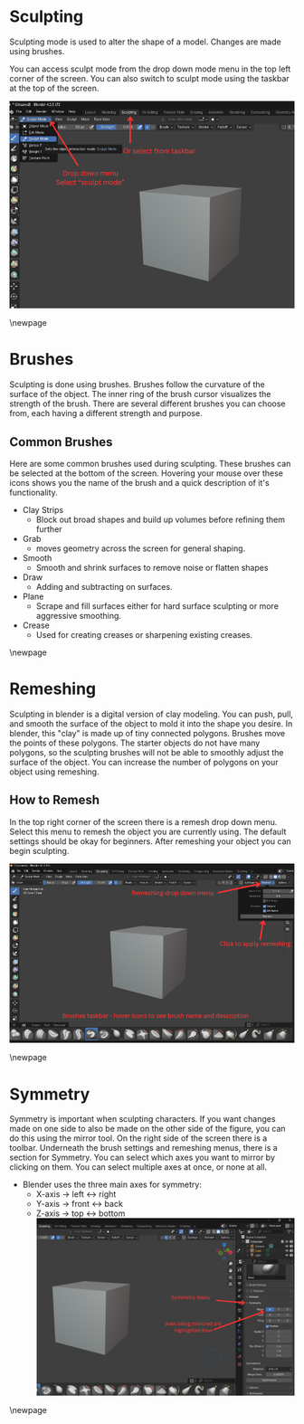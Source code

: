 # Sculpting
Sculpting mode is used to alter the shape of a model. Changes are made using brushes.

You can access sculpt mode from the drop down mode menu in the top left corner of the screen. You can also switch to sculpt mode using the taskbar at the top of the screen.

![*ArrowsPointingToLocationOfSculptModeSelection*](images/SelectSculptMode.png)

\newpage

# Brushes
Sculpting is done using brushes. Brushes follow the curvature of the surface of the object. The inner ring of the brush cursor visualizes the strength of the brush. There are several different brushes you can choose from, each having a different strength and purpose. 

## Common Brushes
Here are some common brushes used during sculpting. These brushes can be selected at the bottom of the screen. Hovering your mouse over these icons shows you the name of the brush and a quick description of it's functionality.

- Clay Strips
  - Block out broad shapes and build up volumes before refining them further
- Grab
  - moves geometry across the screen for general shaping.
- Smooth
  - Smooth and shrink surfaces to remove noise or flatten shapes
- Draw
  - Adding and subtracting on surfaces.
- Plane
  - Scrape and fill surfaces either for hard surface sculpting or more aggressive smoothing.
- Crease 
  - Used for creating creases or sharpening existing creases.

\newpage

# Remeshing
Sculpting in blender is a digital version of clay modeling. You can push, pull, and smooth the surface of the object to mold it into the shape you desire. In blender, this "clay" is made up of tiny connected polygons. Brushes move the points of these polygons. The starter objects do not have many polygons, so the sculpting brushes will not be able to smoothly adjust the surface of the object. You can increase the number of polygons on your object using remeshing. 

## How to Remesh
In the top right corner of the screen there is a remesh drop down menu. Select this menu to remesh the object you are currently using. The default settings should be okay for beginners. After remeshing your object you can begin sculpting.

![*ArrowsPointingToBrushesLocationandRemeshingMenu*](images/BrushesAndRemeshing.png)

\newpage
  
# Symmetry
Symmetry is important when sculpting characters. If you want changes made on one side to also be made on the other side of the figure, you can do this using the mirror tool. On the right side of the screen there is a toolbar. Underneath the brush settings and remeshing menus, there is a section for Symmetry. You can select which axes you want to mirror by clicking on them. You can select multiple axes at once, or none at all. 
- Blender uses the three main axes for symmetry:
  - X-axis -> left <-> right 
  - Y-axis -> front <-> back
  - Z-axis -> top <-> bottom
  ![*ArrowsPointingToMirrorTool*](images/MirrorTool.png)
 
 \newpage
